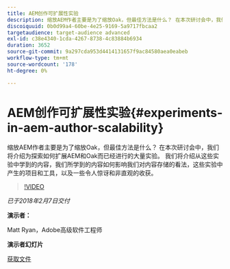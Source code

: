 ```yaml
---
title: AEM创作可扩展性实验
description: 缩放AEM作者主要是为了缩放Oak，但最佳方法是什么？ 在本次研讨会中，我们将介绍为探索如何扩展AEM和Oak而已经进行的大量实验。 我们将介绍从这些实验中学到的内容，我们所学到的内容如何影响我们对内容存储的看法，这些实验中产生的项目和工具，以及一些令人惊讶和非直观的收获。
discoiquuid: 0b0d99a4-60be-4e25-9169-5a9717fbcaa2
targetaudience: target-audience advanced
exl-id: c38e4340-1cda-4267-8738-4c83884b6934
duration: 3652
source-git-commit: 9a297cda953d4414131657f9ac84580aea0eabeb
workflow-type: tm+mt
source-wordcount: '178'
ht-degree: 0%

---
```


# AEM创作可扩展性实验{#experiments-in-aem-author-scalability}

缩放AEM作者主要是为了缩放Oak，但最佳方法是什么？ 在本次研讨会中，我们将介绍为探索如何扩展AEM和Oak而已经进行的大量实验。 我们将介绍从这些实验中学到的内容，我们所学到的内容如何影响我们对内容存储的看法，这些实验中产生的项目和工具，以及一些令人惊讶和非直观的收获。

>[!VIDEO](https://video.tv.adobe.com/v/21522/?quality=9)

*已于2018年2月7日交付*

**演示者：**

Matt Ryan，Adobe高级软件工程师

**演示者幻灯片**

[获取文件](assets/experiments+in+aem+author+scalability+2+7+18.pdf)
<!--
[Get back to the Overview](https://helpx.adobe.com/experience-manager/kt/eseminars/gems/aem-index.html)
-->
